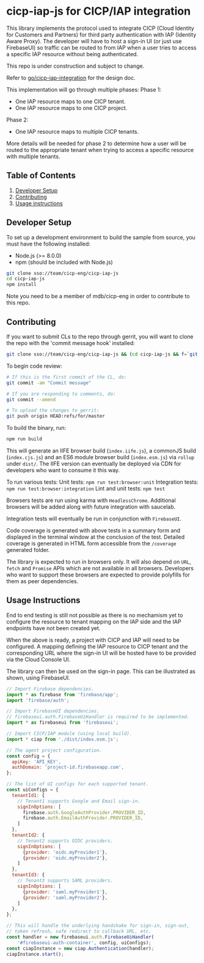 # cicp-iap-js for CICP/IAP integration

This library implements the protocol used to integrate CICP (Cloud Identity for
Customers and Partners) for third party authentication with IAP (Identity Aware
Proxy).
The developer will have to host a sign-in UI (or just use FirebaseUI) so
traffic can be routed to from IAP when a user tries to access a specific IAP
resource without being authenticated.

This repo is under construction and subject to change.

Refer to [go/cicp-iap-integration](http://go/cicp-iap-integration) for the
design doc.

This implementation will go through multiple phases:
Phase 1:
- One IAP resource maps to one CICP tenant.
- One IAP resource maps to one CICP project.

Phase 2:
- One IAP resource maps to multiple CICP tenants.

More details will be needed for phase 2 to determine how a user will be routed
to the appropriate tenant when trying to access a specific resource with
multiple tenants.

## Table of Contents

1. [Developer Setup](#developer-setup)
1. [Contributing](#contributing)
1. [Usage instructions](#usage-instructions)

## Developer Setup

To set up a development environment to build the sample from source, you must
have the following installed:
- Node.js (>= 8.0.0)
- npm (should be included with Node.js)

```bash
git clone sso://team/cicp-eng/cicp-iap-js
cd cicp-iap-js
npm install
```
Note you need to be a member of mdb/cicp-eng in order to contribute to this repo.

## Contributing

If you want to submit CLs to the repo through gerrit, you will want to clone the
repo with the 'commit message hook' installed:

```bash
git clone sso://team/cicp-eng/cicp-iap-js && (cd cicp-iap-js && f=`git rev-parse --git-dir`/hooks/commit-msg ; curl -Lo $f https://gerrit-review.googlesource.com/tools/hooks/commit-msg ; chmod +x $f)
```

To begin code review:
```bash
# If this is the first commit of the CL, do:
git commit -am "Commit message"

# If you are responding to comments, do:
git commit --amend

# To upload the changes to gerrit:
git push origin HEAD:refs/for/master
```

To build the binary, run:
```bash
npm run build
```

This will generate an IIFE browser build (`index.iife.js`), a commonJS
build (`index.cjs.js`) and an ES6 module browser build (`index.esm.js`)
via `rollup` under `dist/`. The IIFE version can eventually be deployed via CDN
for developers who want to consume it this way.

To run various tests:
Unit tests: `npm run test:browser:unit`
Integration tests: `npm run test:browser:integration`
Lint and unit tests: `npm test`

Browsers tests are run using karma with `HeadlessChrome`. Additional browsers
will be added along with future integration with saucelab.

Integration tests will eventually be run in conjunction with `FirebaseUI`.

Code coverage is generated with above tests in a summary form and displayed
in the terminal window at the conclusion of the test.
Detailed coverage is generated in HTML form accessible from the `/coverage`
generated folder.

The library is expected to run in browsers only. It will also depend on `URL`,
`fetch` and `Promise` APIs which are not available in all browsers.
Developers who want to support these browsers are expected to provide
polyfills for them as peer dependencies.

## Usage Instructions

End to end testing is still not possible as there is no mechamism yet to
configure the resource to tenant mapping on the IAP side and the IAP
endpoints have not been created yet.

When the above is ready, a project with CICP and IAP will need to be
configured. A mapping defining the IAP resource to CICP tenant and the
corresponding URL where the sign-in UI will be hosted have to be provided via
the Cloud Console UI.

The library can then be used on the sign-in page.
This can be illustrated as shown, using FirebaseUI.

```javascript
// Import Firebase dependencies.
import * as firebase from 'firebase/app';
import 'firebase/auth';

// Import FirebaseUI dependencies.
// firebaseui.auth.FirebaseUiHandler is required to be implemented.
import * as firebaseui from 'firebaseui';

// Import CICP/IAP module (using local build).
import * ciap from './dist/index.esm.js';

// The agent project configuration.
const config = {
  apiKey: 'API_KEY',
  authDomain: 'project-id.firebaseapp.com',
};

// The list of UI configs for each supported tenant.
const uiConfigs = {
  tenantId1: {
    // Tenant1 supports Google and Email sign-in.
    signInOptions: [
      firebase.auth.GoogleAuthProvider.PROVIDER_ID,
      firebase.auth.EmailAuthProvider.PROVIDER_ID,
    ]
  },
  tenantId2: {
    // Tenant2 supports OIDC providers.
    signInOptions: [
      {provider: 'oidc.myProvider1'},
      {provider: 'oidc.myProvider2'},
    ]
  },
  tenantId3: {
    // Tenant3 supports SAML providers.
    signInOptions: [
      {provider: 'saml.myProvider1'},
      {provider: 'saml.myProvider2'},
    ]
  },
};

// This will handle the underlying handshake for sign-in, sign-out,
// token refresh, safe redirect to callback URL, etc.
const handler = new firebaseui.auth.FirebaseUiHandler(
    '#firebaseui-auth-container', config, uiConfigs);
const ciapInstance = new ciap.Authentication(handler);
ciapInstance.start();
```
